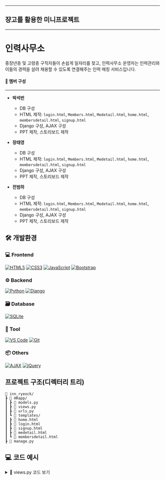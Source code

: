 
---

## 쟝고를 활용한 미니프로젝트

---

# 인력사무소

중장년층 및 고령층 구직자들이 손쉽게 일자리를 찾고, 
인력사무소 운영자는 인력관리와 이들의 경력을 살려 채용할 수 있도록 연결해주는 인력 매칭 서비스입니다.

#### 👷 멤버 구성
---

- **박석번**
  - DB 구성
  - HTML 제작: `login.html`, `Members.html`, `Medetail.html`, `home.html`, `membersdetail.html`, `signup.html`
  - Django 구성, AJAX 구성
  - PPT 제작, 스토리보드 제작

- **장태영**
  - DB 구성
  - HTML 제작: `login.html`, `Members.html`, `Medetail.html`, `home.html`, `membersdetail.html`, `signup.html`
  - Django 구성, AJAX 구성
  - PPT 제작, 스토리보드 제작

- **전범하**
  - DB 구성
  - HTML 제작: `login.html`, `Members.html`, `Medetail.html`, `home.html`, `membersdetail.html`, `signup.html`
  - Django 구성, AJAX 구성
  - PPT 제작, 스토리보드 제작


## 🛠 개발환경

### 💻 Frontend
[![HTML5](https://img.shields.io/badge/HTML5-E34F26?style=flat&logo=html5&logoColor=white)](https://developer.mozilla.org/en-US/docs/Web/HTML)
[![CSS3](https://img.shields.io/badge/CSS3-1572B6?style=flat&logo=css3&logoColor=white)](https://developer.mozilla.org/en-US/docs/Web/CSS)
[![JavaScript](https://img.shields.io/badge/JavaScript-F7DF1E?style=flat&logo=javascript&logoColor=black)](https://developer.mozilla.org/en-US/docs/Web/JavaScript)
[![Bootstrap](https://img.shields.io/badge/Bootstrap-7952B3?style=flat&logo=bootstrap&logoColor=white)](https://getbootstrap.com/)
### ⚙️ Backend
[![Python](https://img.shields.io/badge/Python-3776AB?style=flat&logo=python&logoColor=white)](https://www.python.org/)
[![Django](https://img.shields.io/badge/Django-092E20?style=flat&logo=django&logoColor=white)](https://www.djangoproject.com/)
### 🗃 Database
[![SQLite](https://img.shields.io/badge/SQLite-003B57?style=flat&logo=sqlite&logoColor=white)](https://www.sqlite.org/)
### 🧰 Tool
[![VS Code](https://img.shields.io/badge/VSCode-007ACC?style=flat&logo=visual-studio-code&logoColor=white)](https://code.visualstudio.com/)
[![Git](https://img.shields.io/badge/Git-F05032?style=flat&logo=git&logoColor=white)](https://git-scm.com/)
### 📦 Others
[![AJAX](https://img.shields.io/badge/AJAX-005571?style=flat)]()
[![jQuery](https://img.shields.io/badge/jQuery-0769AD?style=flat&logo=jquery&logoColor=white)](https://jquery.com/)

## 프로젝트 구조(디렉터리 트리)
```
📂 inn_ryeock/
┣ 📂 HRapp/
┃ ┣ 📜 models.py
┃ ┣ 📜 views.py
┃ ┣ 📜 urls.py
┃ ┗ 📂 templates/
┃ ┣ 📜 home.html
┃ ┣ 📜 login.html
┃ ┣ 📜 signup.html
┃ ┣ 📜 medetail.html
┃ ┗ 📜 membersdetail.html
┣ 📜 manage.py
```

## 💻 코드 예시

<details>
<summary>🔽 views.py 코드 보기</summary>

```python
from django.shortcuts import render, redirect, get_object_or_404
from django.contrib.auth.hashers import make_password, check_password
from .models import User
from django.http import JsonResponse
from django.views.decorators.csrf import csrf_exempt
from datetime import date

def HomeView(request):
    return render(request, 'home.html')

def LoginView(request):
    if request.method == 'GET':
        return render(request, 'login.html')
    elif request.method == 'POST':
        user_email = request.POST.get('user_email', None)
        user_password = request.POST.get('user_password', None)
        
        res_data = {}
        
        if not (user_email and user_password):
            res_data['error'] = "이메일과 비밀번호를 입력해주세요."
            return render(request, 'login.html', res_data)
        
        try:
            user = User.objects.get(user_email=user_email)
            if check_password(user_password, user.user_password):
                request.session['user'] = user.id
                return redirect('members') 
            else:
                res_data['error'] = "비밀번호가 일치하지 않습니다."
                return render(request, 'login.html', res_data)
        except User.DoesNotExist:
            res_data['error'] = "해당 이메일의 사용자가 없습니다."
            return render(request, 'login.html', res_data)

def LogoutView(request):
    request.session.flush()
    return redirect('login.html')

def SignupView(request):
    if request.method =='GET':
        return render(request, 'signup.html')
    elif request.method == 'POST':
        user_name = request.POST.get('user_name', None)
        user_email = request.POST.get('user_email', None)
        user_password = request.POST.get('user_password', None)
        password_check = request.POST.get('password_check', None)
        user_address = request.POST.get('user_address', None)
        user_phone = request.POST.get('user_phone', None)
        user_birthdate = request.POST.get('user_birthdate', None)
        
        res_data = {}
        
        if not(user_name and user_password and password_check and user_address and user_phone and user_birthdate and user_email):
            res_data['error'] = "모든 값을 입력해주세요."
            return render(request, 'signup.html', res_data)
        elif user_password != password_check:
            res_data['error'] = "비밀번호가 일치하지 않습니다."
            return render(request, 'signup.html', res_data)
        elif len(user_phone) != 11:
            res_data['error'] = "전화번호는 11자리로 입력해주세요."
            return render(request, 'signup.html', res_data)
        elif len(user_birthdate) != 10 or not user_birthdate.replace('-', '').isdigit():
            res_data['error'] = "생년월일은 YYYY-MM-DD 형식으로 입력해주세요."
            return render(request, 'signup.html', res_data)
        else:
            user= User(
                user_name=user_name,
                user_email=user_email,
                user_password=make_password(user_password),
                user_address=user_address,
                user_phone=user_phone,
                user_birthdate=user_birthdate
            )
            
            user.save()
            # res_data['success'] = "회원가입이 완료되었습니다."
        
        # return render(request, 'signup.html', res_data)
        return redirect('login')


def MembersView(request):
    query = request.GET.get('search', '')
    if query:
        users = User.objects.filter(user_name__icontains=query)
    else:
        users = User.objects.all()
    if not users:
        return render(request, 'members.html', {'error': '등록된 회원이 없습니다.'}) 
    today = date.today()
    user_data = []
    for user in users:
        birthdate = user.user_birthdate
        age = today.year - birthdate.year - ((today.month, today.day) < (birthdate.month, birthdate.day))
        user_data.append({
            'id': user.id,
            'name': user.user_name,
            'email': user.user_email,
            'age': age,
        })

    return render(request, 'members.html', {'users': user_data})


def MembersDetailView(request, user_id):
    user = get_object_or_404(User, id=user_id) 
    return render(request, 'membersdetail.html', {'user': user})

def MeView(request):
    user_id = request.session.get('user')
    my_user = User.objects.get(id=user_id)
    my_user.refresh_from_db()

    return render(request, 'medetail.html', {'user': my_user})

@csrf_exempt   
def MeEditView(request):
    user_id = request.session.get('user')
    user = get_object_or_404(User, id=user_id)

    new_email = request.POST.get('user_email')

    # 다른 유저가 이 이메일을 쓰고 있는지 확인
    if User.objects.filter(user_email=new_email).exclude(id=user.id).exists():
        return JsonResponse({'error': '이미 사용 중인 이메일입니다.'}, status=400)

    user.user_name = request.POST.get('user_name')
    user.user_email = new_email
    user.user_phone = request.POST.get('user_phone')
    user.user_address = request.POST.get('user_address')
    user.save()

    return JsonResponse({
        'user_name': user.user_name,
        'user_email': user.user_email,
        'user_phone': user.user_phone,
        'user_address': user.user_address,
    })

def MeImageView(request):
    user_id = request.session.get('user')
    user = get_object_or_404(User, id=user_id)

    if 'profile_image' in request.FILES:
        user.profile_image = request.FILES['profile_image']
        user.save(update_fields=['profile_image', 'updated_at'])
        return JsonResponse({'image_url': user.profile_image.url})
    return JsonResponse({'error': 'No image uploaded'}, status=400)
```
[Back To Top](#-💻-Code)

<details>
<summary>🔽 models.py 코드 보기</summary>
```python
from django.db import models

# Create your models here.
class User(models.Model):
    
    user_email = models.EmailField(unique=True) # 이메일을 받는데 이게 ID임
    user_password = models.CharField(max_length=128)  # 암호화된 비밀번호 저장
    user_name = models.CharField(max_length=50) 
    user_birthdate = models.DateField()
    user_phone = models.CharField(max_length=20)
    user_address = models.CharField(max_length=255)
    created_at = models.DateTimeField(auto_now_add=True)
    updated_at = models.DateTimeField(auto_now=True)
    profile_image = models.ImageField(
    upload_to='profile_images/',
    default='profile_images/default.png',
    blank=True
)
    
    class Meta:
        db_table = 'user'
        verbose_name = 'User'

    def __str__(self):
        return self.user_name
  ```


